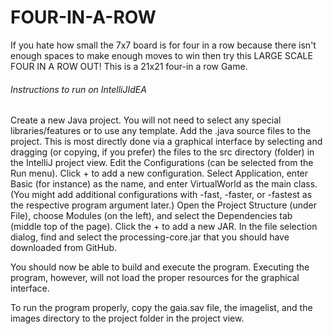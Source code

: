 # FOUR-IN-A-ROW
If you hate how small the 7x7 board is for four in a row because there isn't enough spaces to make enough moves to win then try this LARGE SCALE FOUR IN A ROW OUT! This is a 21x21 four-in a row Game. 

###### Instructions to run on IntelliJIdEA ######

Create a new Java project. You will not need to select any special libraries/features or to use any template.
Add the .java source files to the project. This is most directly done via a graphical interface by selecting and dragging (or copying, if you prefer) the files to the src directory (folder) in the IntelliJ project view.
Edit the Configurations (can be selected from the Run menu). Click + to add a new configuration. Select Application, enter Basic (for instance) as the name, and enter VirtualWorld as the main class. (You might add additional configurations with -fast, -faster, or -fastest as the respective program argument later.)
Open the Project Structure (under File), choose Modules (on the left), and select the Dependencies tab (middle top of the page). Click the + to add a new JAR. In the file selection dialog, find and select the processing-core.jar that you should have downloaded from GitHub.

You should now be able to build and execute the program. Executing the program, however, will not load the proper resources for the graphical interface.

To run the program properly, copy the gaia.sav file, the imagelist, and the images directory to the project folder in the project view.
